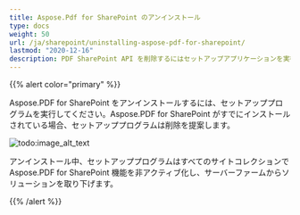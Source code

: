 ```yaml
---
title: Aspose.Pdf for SharePoint のアンインストール
type: docs
weight: 50
url: /ja/sharepoint/uninstalling-aspose-pdf-for-sharepoint/
lastmod: "2020-12-16"
description: PDF SharePoint API を削除するにはセットアップアプリケーションを実行するだけで、すべてのサイトコレクションからアンインストールおよび非アクティブ化されます。
---
```


{{% alert color="primary" %}}

Aspose.PDF for SharePoint をアンインストールするには、セットアッププログラムを実行してください。Aspose.PDF for SharePoint がすでにインストールされている場合、セットアッププログラムは削除を提案します。

![todo:image_alt_text](uninstalling-aspose-pdf-for-sharepoint_1.png)

アンインストール中、セットアッププログラムはすべてのサイトコレクションで Aspose.PDF for SharePoint 機能を非アクティブ化し、サーバーファームからソリューションを取り下げます。

{{% /alert %}}